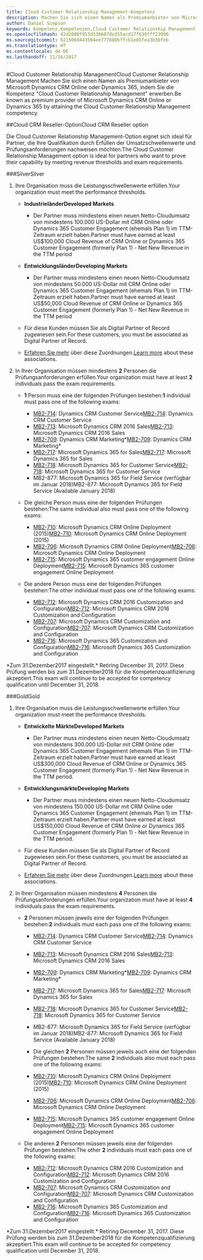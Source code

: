 ```yaml
---
title: Cloud Customer Relationship Management-Kompetenz
description: Machen Sie sich einen Namen als Premiumanbieter von Microsoft Dynamics CRM Online oder Dynamics 365, indem Sie die Kompetenz "Cloud Customer Relationship Management" erwerben.
author: Daniel Simpson
keywords: Kompetenz,Kompetenzen,Cloud Customer Relationship Management
ms.openlocfilehash: 42d2080f953d336687de355acd17f639fff23990
ms.sourcegitcommit: 6215068443504ee777880bffcb1e85fea3b3bfeb
ms.translationtype: HT
ms.contentlocale: de-DE
ms.lasthandoff: 11/16/2017
---
```

#<a name="cloud-customer-relationship-management"></a><span data-ttu-id="39114-104">Cloud Customer Relationship Management</span><span class="sxs-lookup"><span data-stu-id="39114-104">Cloud Customer Relationship Management</span></span>
<span data-ttu-id="39114-105">Machen Sie sich einen Namen als Premiumanbieter von Microsoft Dynamics CRM Online oder Dynamics 365, indem Sie die Kompetenz "Cloud Customer Relationship Management" erwerben.</span><span class="sxs-lookup"><span data-stu-id="39114-105">Be known as premium provider of Microsoft Dynamics CRM Online or Dynamics 365 by attaining the Cloud Customer Relationship Management competency.</span></span>

##<a name="cloud-crm-reseller-option"></a><span data-ttu-id="39114-106">Cloud CRM Reseller-Option</span><span class="sxs-lookup"><span data-stu-id="39114-106">Cloud CRM Reseller option</span></span>

<span data-ttu-id="39114-107">Die Cloud Customer Relationship Management-Option eignet sich ideal für Partner, die Ihre Qualifikation durch Erfüllen der Umsatzschwellenwerte und Prüfungsanforderungen nachweisen möchten.</span><span class="sxs-lookup"><span data-stu-id="39114-107">The Cloud Customer Relationship Management option is ideal for partners who want to prove their capability by meeting revenue thresholds and exam requirements.</span></span> 

###<a name="silver"></a><span data-ttu-id="39114-108">Silver</span><span class="sxs-lookup"><span data-stu-id="39114-108">Silver</span></span>

1. <span data-ttu-id="39114-109">Ihre Organisation muss die Leistungsschwellenwerte erfüllen.</span><span class="sxs-lookup"><span data-stu-id="39114-109">Your organization must meet the performance thresholds.</span></span>

    - **<span data-ttu-id="39114-110">Industrieländer</span><span class="sxs-lookup"><span data-stu-id="39114-110">Developed Markets</span></span>**
        - <span data-ttu-id="39114-111">Der Partner muss mindestens einen neuen Netto-Cloudumsatz von mindestens 100.000 US-Dollar mit CRM Online oder Dynamics 365 Customer Engagement (ehemals Plan 1) im TTM-Zeitraum erzielt haben.</span><span class="sxs-lookup"><span data-stu-id="39114-111">Partner must have earned at least US$100,000 Cloud Revenue of CRM Online or Dynamics 365 Customer Engagement (formerly Plan 1) - Net New Revenue in the TTM period</span></span>

    - **<span data-ttu-id="39114-112">Entwicklungsländer</span><span class="sxs-lookup"><span data-stu-id="39114-112">Developing Markets</span></span>**
        - <span data-ttu-id="39114-113">Der Partner muss mindestens einen neuen Netto-Cloudumsatz von mindestens 50.000 US-Dollar mit CRM Online oder Dynamics 365 Customer Engagement (ehemals Plan 1) im TTM-Zeitraum erzielt haben.</span><span class="sxs-lookup"><span data-stu-id="39114-113">Partner must have earned at least US$50,000 Cloud Revenue of CRM Online or Dynamics 365 Customer Engagement (formerly Plan 1) - Net New Revenue in the TTM period</span></span>

    - <span data-ttu-id="39114-114">Für diese Kunden müssen Sie als Digital Partner of Record zugewiesen sein.</span><span class="sxs-lookup"><span data-stu-id="39114-114">For these customers, you must be associated as Digital Partner of Record.</span></span>
    - <span data-ttu-id="39114-115">[Erfahren Sie mehr](https://partner.microsoft.com/en-us/membership/digital-partner-of-record) über diese Zuordnungen.</span><span class="sxs-lookup"><span data-stu-id="39114-115">[Learn more](https://partner.microsoft.com/en-us/membership/digital-partner-of-record) about these associations.</span></span>  
  
2. <span data-ttu-id="39114-116">In Ihrer Organisation müssen mindestens **2** Personen die Prüfungsanforderungen erfüllen.</span><span class="sxs-lookup"><span data-stu-id="39114-116">Your organization must have at least **2** individuals pass the exam requirements.</span></span>

    - <span data-ttu-id="39114-117">**1** Person muss eine der folgenden Prüfungen bestehen:</span><span class="sxs-lookup"><span data-stu-id="39114-117">**1** individual must pass one of the following exams:</span></span>
        - <span data-ttu-id="39114-118">[MB2-714](https://www.microsoft.com/en-us/learning/exam-mb2-714.aspx): Dynamics CRM Customer Service</span><span class="sxs-lookup"><span data-stu-id="39114-118">[MB2-714](https://www.microsoft.com/en-us/learning/exam-mb2-714.aspx): Dynamics CRM Customer Service</span></span>
        - <span data-ttu-id="39114-119">[MB2-713](https://www.microsoft.com/en-us/learning/exam-mb2-713.aspx): Microsoft Dynamics CRM 2016 Sales</span><span class="sxs-lookup"><span data-stu-id="39114-119">[MB2-713](https://www.microsoft.com/en-us/learning/exam-mb2-713.aspx): Microsoft Dynamics CRM 2016 Sales</span></span>
        - <span data-ttu-id="39114-120">[MB2-709](https://www.microsoft.com/en-us/learning/exam-mb2-709.aspx): Dynamics CRM Marketing*</span><span class="sxs-lookup"><span data-stu-id="39114-120">[MB2-709](https://www.microsoft.com/en-us/learning/exam-mb2-709.aspx): Dynamics CRM Marketing*</span></span> 
        - <span data-ttu-id="39114-121">[MB2-717](https://www.microsoft.com/en-us/learning/exam-mb2-717.aspx): Microsoft Dynamics 365 for Sales</span><span class="sxs-lookup"><span data-stu-id="39114-121">[MB2-717](https://www.microsoft.com/en-us/learning/exam-mb2-717.aspx): Microsoft Dynamics 365 for Sales</span></span>
        - <span data-ttu-id="39114-122">[MB2-718](https://www.microsoft.com/en-us/learning/exam-mb2-718.aspx): Microsoft Dynamics 365 for Customer Service</span><span class="sxs-lookup"><span data-stu-id="39114-122">[MB2-718](https://www.microsoft.com/en-us/learning/exam-mb2-718.aspx): Microsoft Dynamics 365 for Customer Service</span></span>
        - <span data-ttu-id="39114-123">MB2-877: Microsoft Dynamics 365 for Field Service (verfügbar im Januar 2018)</span><span class="sxs-lookup"><span data-stu-id="39114-123">MB2-877: Microsoft Dynamics 365 for Field Service (Available January 2018)</span></span>

    - <span data-ttu-id="39114-124">Die gleiche Person muss eine der folgenden Prüfungen bestehen:</span><span class="sxs-lookup"><span data-stu-id="39114-124">The same individual also must pass one of the following exams:</span></span>
        - <span data-ttu-id="39114-125">[MB2-710](https://www.microsoft.com/en-us/learning/exam-mb2-710.aspx): Microsoft Dynamics CRM Online Deployment (2015)</span><span class="sxs-lookup"><span data-stu-id="39114-125">[MB2-710](https://www.microsoft.com/en-us/learning/exam-mb2-710.aspx): Microsoft Dynamics CRM Online Deployment (2015)</span></span>
        - <span data-ttu-id="39114-126">[MB2-706](https://www.microsoft.com/en-us/learning/exam-mb2-706.aspx): Microsoft Dynamics CRM Online Deployment</span><span class="sxs-lookup"><span data-stu-id="39114-126">[MB2-706](https://www.microsoft.com/en-us/learning/exam-mb2-706.aspx): Microsoft Dynamics CRM Online Deployment</span></span>
        - <span data-ttu-id="39114-127">[MB2-715](https://www.microsoft.com/en-us/learning/exam-mb2-715.aspx): Microsoft Dynamics 365 customer engagement Online Deployment</span><span class="sxs-lookup"><span data-stu-id="39114-127">[MB2-715](https://www.microsoft.com/en-us/learning/exam-mb2-715.aspx): Microsoft Dynamics 365 customer engagement Online Deployment</span></span>
        
    - <span data-ttu-id="39114-128">Die andere Person muss eine der folgenden Prüfungen bestehen:</span><span class="sxs-lookup"><span data-stu-id="39114-128">The other individual must pass one of the following exams:</span></span>
        - <span data-ttu-id="39114-129">[MB2-712](https://www.microsoft.com/en-us/learning/exam-mb2-712.aspx): Microsoft Dynamics CRM 2016 Customization and Configuration</span><span class="sxs-lookup"><span data-stu-id="39114-129">[MB2-712](https://www.microsoft.com/en-us/learning/exam-mb2-712.aspx): Microsoft Dynamics CRM 2016 Customization and Configuration</span></span>
        - <span data-ttu-id="39114-130">[MB2-707](https://www.microsoft.com/en-us/learning/exam-mb2-707.aspx): Microsoft Dynamics CRM Customization and Configuration</span><span class="sxs-lookup"><span data-stu-id="39114-130">[MB2-707](https://www.microsoft.com/en-us/learning/exam-mb2-707.aspx): Microsoft Dynamics CRM Customization and Configuration</span></span>
        - <span data-ttu-id="39114-131">[MB2-716](https://www.microsoft.com/en-us/learning/exam-mb2-716.aspx): Microsoft Dynamics 365 Customization and Configuration</span><span class="sxs-lookup"><span data-stu-id="39114-131">[MB2-716](https://www.microsoft.com/en-us/learning/exam-mb2-716.aspx): Microsoft Dynamics 365 Customization and Configuration</span></span>

<span data-ttu-id="39114-132">\*Zum 31.Dezember2017 eingestellt.</span><span class="sxs-lookup"><span data-stu-id="39114-132">\* Retiring December 31, 2017.</span></span> <span data-ttu-id="39114-133">Diese Prüfung werden bis zum 31.Dezember2018 für die Kompetenzqualifizierung akzeptiert.</span><span class="sxs-lookup"><span data-stu-id="39114-133">This exam will continue to be accepted for competency qualification until December 31, 2018.</span></span> 

###<a name="gold"></a><span data-ttu-id="39114-134">Gold</span><span class="sxs-lookup"><span data-stu-id="39114-134">Gold</span></span>

1. <span data-ttu-id="39114-135">Ihre Organisation muss die Leistungsschwellenwerte erfüllen.</span><span class="sxs-lookup"><span data-stu-id="39114-135">Your organization must meet the performance thresholds.</span></span>

    - **<span data-ttu-id="39114-136">Entwickelte Märkte</span><span class="sxs-lookup"><span data-stu-id="39114-136">Developed Markets</span></span>**
    
        - <span data-ttu-id="39114-137">Der Partner muss mindestens einen neuen Netto-Cloudumsatz von mindestens 300.000 US-Dollar mit CRM Online oder Dynamics 365 Customer Engagement (ehemals Plan 1) im TTM-Zeitraum erzielt haben.</span><span class="sxs-lookup"><span data-stu-id="39114-137">Partner must have earned at least US$300,000 Cloud Revenue of CRM Online or Dynamics 365 Customer Engagement (formerly Plan 1) - Net New Revenue in the TTM period.</span></span>
     
    - **<span data-ttu-id="39114-138">Entwicklungsmärkte</span><span class="sxs-lookup"><span data-stu-id="39114-138">Developing Markets</span></span>**

        - <span data-ttu-id="39114-139">Der Partner muss mindestens einen neuen Netto-Cloudumsatz von mindestens 150.000 US-Dollar mit CRM Online oder Dynamics 365 Customer Engagement (ehemals Plan 1) im TTM-Zeitraum erzielt haben.</span><span class="sxs-lookup"><span data-stu-id="39114-139">Partner must have earned at least US$150,000 Cloud Revenue of CRM Online or Dynamics 365 Customer Engagement (formerly Plan 1) - Net New Revenue in the TTM period.</span></span>

    - <span data-ttu-id="39114-140">Für diese Kunden müssen Sie als Digital Partner of Record zugewiesen sein.</span><span class="sxs-lookup"><span data-stu-id="39114-140">For these customers, you must be associated as Digital Partner of Record.</span></span>
    - <span data-ttu-id="39114-141">[Erfahren Sie mehr](https://partner.microsoft.com/en-us/membership/digital-partner-of-record) über diese Zuordnungen.</span><span class="sxs-lookup"><span data-stu-id="39114-141">[Learn more](https://partner.microsoft.com/en-us/membership/digital-partner-of-record) about these associations.</span></span>  


2. <span data-ttu-id="39114-142">In Ihrer Organisation müssen mindestens **4** Personen die Prüfungsanforderungen erfüllen.</span><span class="sxs-lookup"><span data-stu-id="39114-142">Your organization must have at least **4** individuals pass the exam requirements.</span></span>

    - <span data-ttu-id="39114-143">**2** Personen müssen jeweils eine der folgenden Prüfungen bestehen:</span><span class="sxs-lookup"><span data-stu-id="39114-143">**2** individuals must each pass one of the following exams:</span></span>
        - <span data-ttu-id="39114-144">[MB2-714](https://www.microsoft.com/en-us/learning/exam-mb2-714.aspx): Dynamics CRM Customer Service</span><span class="sxs-lookup"><span data-stu-id="39114-144">[MB2-714](https://www.microsoft.com/en-us/learning/exam-mb2-714.aspx): Dynamics CRM Customer Service</span></span>
        - <span data-ttu-id="39114-145">[MB2-713](https://www.microsoft.com/en-us/learning/exam-mb2-713.aspx): Microsoft Dynamics CRM 2016 Sales</span><span class="sxs-lookup"><span data-stu-id="39114-145">[MB2-713](https://www.microsoft.com/en-us/learning/exam-mb2-713.aspx): Microsoft Dynamics CRM 2016 Sales</span></span>
        - <span data-ttu-id="39114-146">[MB2-709](https://www.microsoft.com/en-us/learning/exam-mb2-709.aspx): Dynamics CRM Marketing*</span><span class="sxs-lookup"><span data-stu-id="39114-146">[MB2-709](https://www.microsoft.com/en-us/learning/exam-mb2-709.aspx): Dynamics CRM Marketing*</span></span> 
        - <span data-ttu-id="39114-147">[MB2-717](https://www.microsoft.com/en-us/learning/exam-mb2-717.aspx): Microsoft Dynamics 365 for Sales</span><span class="sxs-lookup"><span data-stu-id="39114-147">[MB2-717](https://www.microsoft.com/en-us/learning/exam-mb2-717.aspx): Microsoft Dynamics 365 for Sales</span></span>
        - <span data-ttu-id="39114-148">[MB2-718](https://www.microsoft.com/en-us/learning/exam-mb2-718.aspx): Microsoft Dynamics 365 for Customer Service</span><span class="sxs-lookup"><span data-stu-id="39114-148">[MB2-718](https://www.microsoft.com/en-us/learning/exam-mb2-718.aspx): Microsoft Dynamics 365 for Customer Service</span></span>
        - <span data-ttu-id="39114-149">MB2-877: Microsoft Dynamics 365 for Field Service (verfügbar im Januar 2018)</span><span class="sxs-lookup"><span data-stu-id="39114-149">MB2-877: Microsoft Dynamics 365 for Field Service (Available January 2018)</span></span>
        
        - <span data-ttu-id="39114-150">Die gleichen **2** Personen müssen jeweils auch eine der folgenden Prüfungen bestehen:</span><span class="sxs-lookup"><span data-stu-id="39114-150">The same **2** individuals also must each pass one of the following exams:</span></span>
        - <span data-ttu-id="39114-151">[MB2-710](https://www.microsoft.com/en-us/learning/exam-mb2-710.aspx): Microsoft Dynamics CRM Online Deployment (2015)</span><span class="sxs-lookup"><span data-stu-id="39114-151">[MB2-710](https://www.microsoft.com/en-us/learning/exam-mb2-710.aspx): Microsoft Dynamics CRM Online Deployment (2015)</span></span>
        - <span data-ttu-id="39114-152">[MB2-706](https://www.microsoft.com/en-us/learning/exam-mb2-706.aspx): Microsoft Dynamics CRM Online Deployment</span><span class="sxs-lookup"><span data-stu-id="39114-152">[MB2-706](https://www.microsoft.com/en-us/learning/exam-mb2-706.aspx): Microsoft Dynamics CRM Online Deployment</span></span>
        - <span data-ttu-id="39114-153">[MB2-715](https://www.microsoft.com/en-us/learning/exam-mb2-715.aspx): Microsoft Dynamics 365 customer engagement Online Deployment</span><span class="sxs-lookup"><span data-stu-id="39114-153">[MB2-715](https://www.microsoft.com/en-us/learning/exam-mb2-715.aspx): Microsoft Dynamics 365 customer engagement Online Deployment</span></span>

    - <span data-ttu-id="39114-154">Die anderen **2** Personen müssen jeweils eine der folgenden Prüfungen bestehen:</span><span class="sxs-lookup"><span data-stu-id="39114-154">The other **2** individuals must each pass one of the following exams:</span></span>
        - <span data-ttu-id="39114-155">[MB2-712](https://www.microsoft.com/en-us/learning/exam-mb2-712.aspx): Microsoft Dynamics CRM 2016 Customization and Configuration</span><span class="sxs-lookup"><span data-stu-id="39114-155">[MB2-712](https://www.microsoft.com/en-us/learning/exam-mb2-712.aspx): Microsoft Dynamics CRM 2016 Customization and Configuration</span></span>
        - <span data-ttu-id="39114-156">[MB2-707](https://www.microsoft.com/en-us/learning/exam-mb2-707.aspx): Microsoft Dynamics CRM Customization and Configuration</span><span class="sxs-lookup"><span data-stu-id="39114-156">[MB2-707](https://www.microsoft.com/en-us/learning/exam-mb2-707.aspx): Microsoft Dynamics CRM Customization and Configuration</span></span>
        - <span data-ttu-id="39114-157">[MB2-716](https://www.microsoft.com/en-us/learning/exam-mb2-716.aspx): Microsoft Dynamics 365 Customization and Configuration</span><span class="sxs-lookup"><span data-stu-id="39114-157">[MB2-716](https://www.microsoft.com/en-us/learning/exam-mb2-716.aspx): Microsoft Dynamics 365 Customization and Configuration</span></span>

<span data-ttu-id="39114-158">\*Zum 31.Dezember2017 eingestellt.</span><span class="sxs-lookup"><span data-stu-id="39114-158">\* Retiring December 31, 2017.</span></span> <span data-ttu-id="39114-159">Diese Prüfung werden bis zum 31.Dezember2018 für die Kompetenzqualifizierung akzeptiert.</span><span class="sxs-lookup"><span data-stu-id="39114-159">This exam will continue to be accepted for competency qualification until December 31, 2018.</span></span> 
